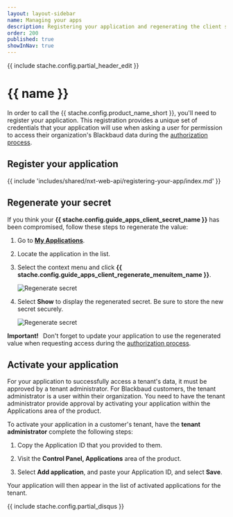 ```yaml
---
layout: layout-sidebar
name: Managing your apps
description: Registering your application and regenerating the client secret
order: 200
published: true
showInNav: true
---
```


{{ include stache.config.partial_header_edit }}

# {{ name }}

In order to call the {{ stache.config.product_name_short }}, you'll need to register your application. This registration provides a unique set of credentials that your application will use when asking a user for permission to access their organization's Blackbaud data during the <a href="{{ stache.config.guide_web_api_authorization }}" target="_blank">authorization process</a>.

## Register your application

{{ include 'includes/shared/nxt-web-api/registering-your-app/index.md' }}

## Regenerate your secret

If you think your **{{ stache.config.guide_apps_client_secret_name }}** has been compromised, follow these steps to regenerate the value:

1. Go to <strong><a href="{{ stache.config.developer_app_management_url }}" target= "_blank">My Applications</a></strong>.

2. Locate the application in the list.

3. Select the context menu and click **{{ stache.config.guide_apps_client_regenerate_menuitem_name }}**.
    
    ![Regenerate secret][my_apps_regenerate]

4. Select **Show** to display the regenerated secret. Be sure to store the new secret securely.

    ![Regenerate secret][my_apps_regeneratedsecret]

[my_apps_regenerate]: /assets/img/my_applications_regenerate.jpg
[my_apps_regeneratedsecret]: /assets/img/my_applications_regeneratedsecret.jpg

<p class="alert alert-warning"><strong>Important!&nbsp;&nbsp;</strong> Don't forget to update your application to use the regenerated value when requesting access during the <a href="{{ stache.config.guide_web_api_authorization }}" target="_blank">authorization process</a>.</p>

## Activate your application

For your application to successfully access a tenant's data, it must be approved by a tenant administrator. For Blackbaud customers, the tenant administrator is a user within their organization. You need to have the tenant administrator provide approval by activating your application within the Applications area of the product. 

To activate your application in a customer's tenant, have the **tenant administrator** complete the following steps: 

1. Copy the Application ID that you provided to them. 

2. Visit the **Control Panel, Applications** area of the product.

3. Select **Add application**, and paste your Application ID, and select **Save**.

Your application will then appear in the list of activated applications for the tenant.

{{ include stache.config.partial_disqus }}